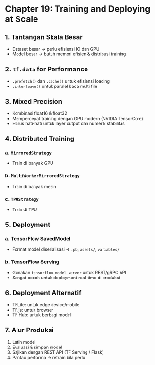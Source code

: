 # Chapter 19: Training and Deploying at Scale

## 1. Tantangan Skala Besar
- Dataset besar → perlu efisiensi IO dan GPU
- Model besar → butuh memori efisien & distribusi training

## 2. `tf.data` for Performance
- `.prefetch()` dan `.cache()` untuk efisiensi loading
- `.interleave()` untuk paralel baca multi file

## 3. Mixed Precision
- Kombinasi float16 & float32
- Mempercepat training dengan GPU modern (NVIDIA TensorCore)
- Harus hati-hati untuk layer output dan numerik stabilitas

## 4. Distributed Training
### a. `MirroredStrategy`
- Train di banyak GPU
### b. `MultiWorkerMirroredStrategy`
- Train di banyak mesin
### c. `TPUStrategy`
- Train di TPU

## 5. Deployment
### a. TensorFlow SavedModel
- Format model diserialisasi → `.pb`, `assets/`, `variables/`

### b. TensorFlow Serving
- Gunakan `tensorflow_model_server` untuk REST/gRPC API
- Sangat cocok untuk deployment real-time di produksi

## 6. Deployment Alternatif
- TFLite: untuk edge device/mobile
- TF.js: untuk browser
- TF Hub: untuk berbagi model

## 7. Alur Produksi
1. Latih model
2. Evaluasi & simpan model
3. Sajikan dengan REST API (TF Serving / Flask)
4. Pantau performa → retrain bila perlu
